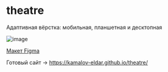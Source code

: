 # theatre

Адаптивная вёрстка: мобильная, планшетная и десктопная

![image](https://github.com/kamalov-eldar/theatre/blob/master/img/DemoTheatre.gif)

[Макет Figma](https://www.figma.com/file/rT0dju9hrPmvVNC9EC9GGB/Templates-%2315.-More-on-Figma.info?node-id=0%3A1)

Готовый сайт -> https://kamalov-eldar.github.io/theatre/
